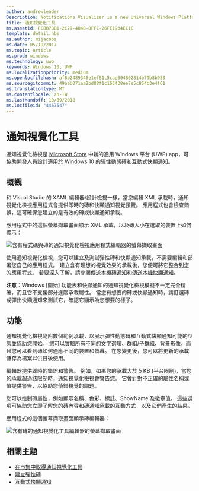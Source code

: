 ```yaml
---
author: andrewleader
Description: Notifications Visualizer is a new Universal Windows Platform (UWP) app in the Store that helps developers design adaptive live tiles for Windows 10.
title: 通知視覺化工具
ms.assetid: FCBB7BB1-2C79-484B-8FFC-26FE1934EC1C
template: detail.hbs
ms.author: mijacobs
ms.date: 05/19/2017
ms.topic: article
ms.prod: windows
ms.technology: uwp
keywords: Windows 10, UWP
ms.localizationpriority: medium
ms.openlocfilehash: af8b2489346e1ef81c5cae304802814b79b8b950
ms.sourcegitcommit: 49aab071aa2bd88f1c165438ee7e5c854b3e4f61
ms.translationtype: MT
ms.contentlocale: zh-TW
ms.lasthandoff: 10/09/2018
ms.locfileid: "4467547"
---
```

# <a name="notifications-visualizer"></a>通知視覺化工具

 


通知視覺化檢視是 [Microsoft Store](https://www.microsoft.com/store/apps/notifications-visualizer/9nblggh5xsl1) 中新的通用 Windows 平台 (UWP) app，可協助開發人員設計適用於 Windows 10 的彈性動態磚和互動式快顯通知。


## <a name="overview"></a>概觀

和 Visual Studio 的 XAML 編輯器/設計檢視一樣，當您編輯 XML 承載時，通知視覺化檢視應用程式會提供即時的磚和快顯通知視覺預覽。 應用程式也會檢查錯誤，這可確保您建立的是有效的磚或快顯通知承載。

應用程式中的這個螢幕擷取畫面顯示 XML 承載，以及磚大小在選取的裝置上如何顯示：

![含有程式碼與磚的通知視覺化檢視應用程式編輯器的螢幕擷取畫面](images/notif-visualizer-001.png)

 

使用通知視覺化檢視，您可以建立及測試彈性磚和快顯通知承載，不需要編輯和部署您自己的應用程式。 建立含有理想的視覺效果的承載後，您便可將它整合到您的應用程式。 若要深入了解，請參閱[傳送本機磚通知](sending-a-local-tile-notification.md)和[傳送本機快顯通知](send-local-toast.md)。

**注意**：Windows [開始] 功能表和快顯通知的通知視覺化檢視模擬不一定完全精確，而且它不支援部分進階承載屬性。 當您有想要的磚或快顯通知時，請釘選磚或彈出快顯通知來測試它，確認它顯示為您想要的樣子。

 

## <a name="features"></a>功能

通知視覺化檢視隨附數個範例承載，以展示彈性動態磚和互動式快顯通知可能的型態並協助您開始。 您可以實驗所有不同的文字選項、群組/子群組、背景影像，而且您可以看到磚如何適應不同的裝置和螢幕。 在您變更後，您可以將更新的承載儲存為檔案以供日後使用。

編輯器提供即時的錯誤和警告。 例如，如果您的承載大於 5 KB (平台限制)，當您的承載超過該限制時，通知視覺化檢視會警告您。 它會針對不正確的屬性名稱或值提供警告，以協助您偵錯視覺的問題。

您可以控制磚屬性，例如顯示名稱、色彩、標誌、ShowName 及徽章值。 這些選項可協助您立即了解您的磚內容和磚通知承載的互動方式，以及它們產生的結果。

應用程式的這個螢幕擷取畫面顯示磚編輯器：

![含有磚的通知視覺化工具編輯器的螢幕擷取畫面](images/notif-visualizer-004.png)

 

## <a name="related-topics"></a>相關主題

* [在市集中取得通知視覺化工具](https://www.microsoft.com/store/apps/notifications-visualizer/9nblggh5xsl1)
* [建立彈性磚](create-adaptive-tiles.md)
* [互動式快顯通知](adaptive-interactive-toasts.md)